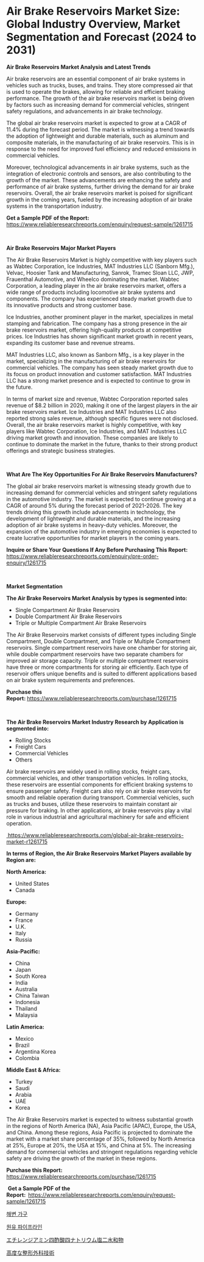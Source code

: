 <p><h1>Air Brake Reservoirs Market Size: Global Industry Overview, Market Segmentation and Forecast (2024 to 2031)</h1></p><p><strong>Air Brake Reservoirs Market Analysis and Latest Trends</strong></p>
<p><p>Air brake reservoirs are an essential component of air brake systems in vehicles such as trucks, buses, and trains. They store compressed air that is used to operate the brakes, allowing for reliable and efficient braking performance. The growth of the air brake reservoirs market is being driven by factors such as increasing demand for commercial vehicles, stringent safety regulations, and advancements in air brake technology.</p><p>The global air brake reservoirs market is expected to grow at a CAGR of 11.4% during the forecast period. The market is witnessing a trend towards the adoption of lightweight and durable materials, such as aluminum and composite materials, in the manufacturing of air brake reservoirs. This is in response to the need for improved fuel efficiency and reduced emissions in commercial vehicles.</p><p>Moreover, technological advancements in air brake systems, such as the integration of electronic controls and sensors, are also contributing to the growth of the market. These advancements are enhancing the safety and performance of air brake systems, further driving the demand for air brake reservoirs. Overall, the air brake reservoirs market is poised for significant growth in the coming years, fueled by the increasing adoption of air brake systems in the transportation industry.</p></p>
<p><strong>Get a Sample PDF of the Report:&nbsp;</strong> <a href="https://www.reliableresearchreports.com/enquiry/request-sample/1261715">https://www.reliableresearchreports.com/enquiry/request-sample/1261715</a></p>
<p>&nbsp;</p>
<p><strong>Air Brake Reservoirs Major Market Players</strong></p>
<p><p>The Air Brake Reservoirs Market is highly competitive with key players such as Wabtec Corporation, Ice Industries, MAT Industries LLC (Sanborn Mfg.), Velvac, Hoosier Tank and Manufacturing, Sanrok, Tramec Sloan LLC, JWP, Frauenthal Automotive, and Wheelco dominating the market. Wabtec Corporation, a leading player in the air brake reservoirs market, offers a wide range of products including locomotive air brake systems and components. The company has experienced steady market growth due to its innovative products and strong customer base.</p><p>Ice Industries, another prominent player in the market, specializes in metal stamping and fabrication. The company has a strong presence in the air brake reservoirs market, offering high-quality products at competitive prices. Ice Industries has shown significant market growth in recent years, expanding its customer base and revenue streams.</p><p>MAT Industries LLC, also known as Sanborn Mfg., is a key player in the market, specializing in the manufacturing of air brake reservoirs for commercial vehicles. The company has seen steady market growth due to its focus on product innovation and customer satisfaction. MAT Industries LLC has a strong market presence and is expected to continue to grow in the future.</p><p>In terms of market size and revenue, Wabtec Corporation reported sales revenue of $8.2 billion in 2020, making it one of the largest players in the air brake reservoirs market. Ice Industries and MAT Industries LLC also reported strong sales revenue, although specific figures were not disclosed. Overall, the air brake reservoirs market is highly competitive, with key players like Wabtec Corporation, Ice Industries, and MAT Industries LLC driving market growth and innovation. These companies are likely to continue to dominate the market in the future, thanks to their strong product offerings and strategic business strategies.</p></p>
<p>&nbsp;</p>
<p><strong>What Are The Key Opportunities For Air Brake Reservoirs Manufacturers?</strong></p>
<p><p>The global air brake reservoirs market is witnessing steady growth due to increasing demand for commercial vehicles and stringent safety regulations in the automotive industry. The market is expected to continue growing at a CAGR of around 5% during the forecast period of 2021-2026. The key trends driving this growth include advancements in technology, the development of lightweight and durable materials, and the increasing adoption of air brake systems in heavy-duty vehicles. Moreover, the expansion of the automotive industry in emerging economies is expected to create lucrative opportunities for market players in the coming years.</p></p>
<p><strong>Inquire or Share Your Questions If Any Before Purchasing This Report:</strong> <a href="https://www.reliableresearchreports.com/enquiry/pre-order-enquiry/1261715">https://www.reliableresearchreports.com/enquiry/pre-order-enquiry/1261715</a></p>
<p>&nbsp;</p>
<p><strong>Market Segmentation</strong></p>
<p><strong>The Air Brake Reservoirs Market Analysis by types is segmented into:</strong></p>
<p><ul><li>Single Compartment Air Brake Reservoirs</li><li>Double Compartment Air Brake Reservoirs</li><li>Triple or Multiple Compartment Air Brake Reservoirs</li></ul></p>
<p><p>The Air Brake Reservoirs market consists of different types including Single Compartment, Double Compartment, and Triple or Multiple Compartment reservoirs. Single compartment reservoirs have one chamber for storing air, while double compartment reservoirs have two separate chambers for improved air storage capacity. Triple or multiple compartment reservoirs have three or more compartments for storing air efficiently. Each type of reservoir offers unique benefits and is suited to different applications based on air brake system requirements and preferences.</p></p>
<p><strong>Purchase this Report:&nbsp;</strong><a href="https://www.reliableresearchreports.com/purchase/1261715">https://www.reliableresearchreports.com/purchase/1261715</a></p>
<p>&nbsp;</p>
<p><strong>The Air Brake Reservoirs Market Industry Research by Application is segmented into:</strong></p>
<p><ul><li>Rolling Stocks</li><li>Freight Cars</li><li>Commercial Vehicles</li><li>Others</li></ul></p>
<p><p>Air brake reservoirs are widely used in rolling stocks, freight cars, commercial vehicles, and other transportation vehicles. In rolling stocks, these reservoirs are essential components for efficient braking systems to ensure passenger safety. Freight cars also rely on air brake reservoirs for smooth and reliable operation during transport. Commercial vehicles, such as trucks and buses, utilize these reservoirs to maintain constant air pressure for braking. In other applications, air brake reservoirs play a vital role in various industrial and agricultural machinery for safe and efficient operation.</p></p>
<p><a href="https://www.reliableresearchreports.com/global-air-brake-reservoirs-market-r1261715">&nbsp;https://www.reliableresearchreports.com/global-air-brake-reservoirs-market-r1261715</a></p>
<p><strong>In terms of Region, the Air Brake Reservoirs Market Players available by Region are:</strong></p>
<p>
    <p> <strong> North America: </strong>
        <ul>
            <li>United States</li>
            <li>Canada</li>
        </ul>
        </p> 
    <p> <strong> Europe: </strong>
        <ul>
            <li>Germany</li>
            <li>France</li>
            <li>U.K.</li>
            <li>Italy</li>
            <li>Russia</li>
        </ul>
        </p> 
    <p> <strong> Asia-Pacific: </strong>
        <ul>
            <li>China</li>
            <li>Japan</li>
            <li>South Korea</li>
            <li>India</li>
            <li>Australia</li>
            <li>China Taiwan</li>
            <li>Indonesia</li>
            <li>Thailand</li>
            <li>Malaysia</li>
        </ul>
        </p> 
    <p> <strong> Latin America: </strong>
        <ul>
            <li>Mexico</li>
            <li>Brazil</li>
            <li>Argentina Korea</li>
            <li>Colombia</li>
        </ul>
        </p> 
    <p> <strong> Middle East & Africa: </strong>
        <ul>
            <li>Turkey</li>
            <li>Saudi</li>
            <li>Arabia</li>
            <li>UAE</li>
            <li>Korea</li>
        </ul>
    </p>
    </p>
<p><p>The Air Brake Reservoirs market is expected to witness substantial growth in the regions of North America (NA), Asia Pacific (APAC), Europe, the USA, and China. Among these regions, Asia Pacific is projected to dominate the market with a market share percentage of 35%, followed by North America at 25%, Europe at 20%, the USA at 15%, and China at 5%. The increasing demand for commercial vehicles and stringent regulations regarding vehicle safety are driving the growth of the market in these regions.</p></p>
<p><strong>Purchase this Report: </strong><a href="https://www.reliableresearchreports.com/purchase/1261715">https://www.reliableresearchreports.com/purchase/1261715</a></p>
<p>&nbsp;<strong>Get a Sample PDF of the Report:&nbsp;&nbsp;</strong><a href="https://www.reliableresearchreports.com/enquiry/request-sample/1261715">https://www.reliableresearchreports.com/enquiry/request-sample/1261715</a></p>
<p><strong></strong></p>
<p><p><a href="https://medium.com/@jordybecker/2024-2031%EB%85%84%EC%9D%84-%EC%98%88%EC%83%81%ED%95%9C-%ED%95%B4%EB%B3%80%EA%B0%80-%EA%B0%80%EA%B5%AC-%EC%8B%9C%EC%9E%A5-%EB%8F%99%ED%96%A5%EA%B3%BC-%EC%8B%9C%EC%9E%A5-%EB%B6%84%EC%84%9D-0ff150f169c4">해변 가구</a></p><p><a href="https://medium.com/@ronnyreilly2022/%EC%9B%90%EC%9C%A0-%ED%8C%8C%EC%9D%B4%ED%94%84%EB%9D%BC%EC%9D%B8-%EC%8B%9C%EC%9E%A5-%EC%8B%9C%EC%9E%A5-cagr-%EC%8B%9C%EC%9E%A5-%ED%8A%B8%EB%A0%8C%EB%93%9C-%EB%B0%8F-%EC%84%B1%EC%9E%A5-%EC%A0%84%EB%9E%B5%EC%97%90-%EB%8C%80%ED%95%9C-%ED%86%B5%EC%B0%B0%EB%A0%A5-5813f194fa5b">원유 파이프라인</a></p><p><a href="https://medium.com/@colbu56546/%E3%82%A8%E3%83%81%E3%83%AC%E3%83%B3%E3%82%B8%E3%82%A2%E3%83%9F%E3%83%B3%E5%9B%9B%E9%85%A2%E9%85%B8%E3%83%86%E3%83%88%E3%83%A9%E3%83%8A%E3%83%88%E3%83%AA%E3%82%A6%E3%83%A0%E4%BA%8C%E6%B0%B4%E5%92%8C%E7%89%A9%E3%81%AE%E5%B8%82%E5%A0%B4%E8%A6%8F%E6%A8%A1%E3%81%AF-%E3%82%B0%E3%83%AD%E3%83%BC%E3%83%90%E3%83%AB%E6%A5%AD%E7%95%8C%E3%81%AB%E3%81%8A%E3%81%91%E3%82%8B%E6%9C%80%E9%81%A9%E3%81%AA%E3%83%9E%E3%83%BC%E3%82%B1%E3%83%86%E3%82%A3%E3%83%B3%E3%82%B0%E3%83%81%E3%83%A3%E3%83%8D%E3%83%AB%E3%82%92%E7%A4%BA%E3%81%97%E3%81%A6%E3%81%84%E3%81%BE%E3%81%99-4ea5482cb344">エチレンジアミン四酢酸四ナトリウム塩二水和物</a></p><p><a href="https://medium.com/@billyhopkins526/%E9%AB%98%E5%BA%A6%E3%81%AA%E6%95%B4%E5%BD%A2%E5%A4%96%E7%A7%91%E6%8A%80%E8%A1%93%E3%81%AE%E5%B8%82%E5%A0%B4%E3%81%AE%E5%88%86%E6%9E%90-%E3%82%B0%E3%83%AD%E3%83%BC%E3%83%90%E3%83%AB%E7%94%A3%E6%A5%AD%E3%81%AE%E8%A6%8B%E9%80%9A%E3%81%97%E3%81%A8%E4%BA%88%E6%B8%AC-2024%E5%B9%B4%E3%81%8B%E3%82%892031%E5%B9%B4%E3%81%BE%E3%81%A7-3cf840a68bbf">高度な整形外科技術</a></p></p>